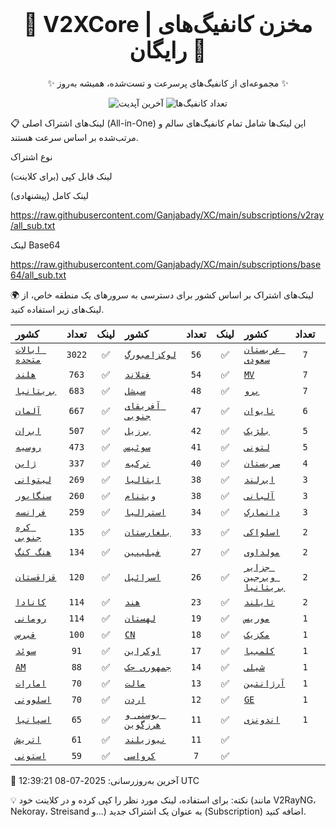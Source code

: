 <div align="center">
<h1 style="font-size: 2.5em; font-weight: bold;">🚀 V2XCore | مخزن کانفیگ‌های رایگان 🚀</h1>
<p>✨ مجموعه‌ای از کانفیگ‌های پرسرعت و تست‌شده، همیشه به‌روز ✨</p>

<p>
<img src="https://img.shields.io/badge/Updated-2025-07-08 12:39:21 UTC-blue?style=for-the-badge&logo=github" alt="آخرین آپدیت">
<img src="https://img.shields.io/badge/Configs-15881-green?style=for-the-badge&logo=serverless" alt="تعداد کانفیگ‌ها">
</p>
</div>

📋 لینک‌های اشتراک اصلی (All-in-One)
این لینک‌ها شامل تمام کانفیگ‌های سالم و مرتب‌شده بر اساس سرعت هستند.

نوع اشتراک

لینک قابل کپی (برای کلاینت)

لینک کامل (پیشنهادی)

https://raw.githubusercontent.com/Ganjabady/XC/main/subscriptions/v2ray/all_sub.txt

لینک Base64

https://raw.githubusercontent.com/Ganjabady/XC/main/subscriptions/base64/all_sub.txt

🌍 لینک‌های اشتراک بر اساس کشور
برای دسترسی به سرورهای یک منطقه خاص، از لینک‌های زیر استفاده کنید.

| کشور | تعداد | لینک | کشور | تعداد | لینک | کشور | تعداد | لینک |
| :--- | :---: | :---: | :--- | :---: | :---: | :--- | :---: | :---: |
| [`ایالات متحده`](https://raw.githubusercontent.com/Ganjabady/XC/main/subscriptions/regions/US.txt) | `3022` | ✅ | [`لوکزامبورگ`](https://raw.githubusercontent.com/Ganjabady/XC/main/subscriptions/regions/LU.txt) | `56` | ✅ | [`عربستان سعودی`](https://raw.githubusercontent.com/Ganjabady/XC/main/subscriptions/regions/SA.txt) | `7` | ✅ |
| [`هلند`](https://raw.githubusercontent.com/Ganjabady/XC/main/subscriptions/regions/NL.txt) | `763` | ✅ | [`فنلاند`](https://raw.githubusercontent.com/Ganjabady/XC/main/subscriptions/regions/FI.txt) | `54` | ✅ | [`MV`](https://raw.githubusercontent.com/Ganjabady/XC/main/subscriptions/regions/MV.txt) | `7` | ✅ |
| [`بریتانیا`](https://raw.githubusercontent.com/Ganjabady/XC/main/subscriptions/regions/GB.txt) | `683` | ✅ | [`سیشل`](https://raw.githubusercontent.com/Ganjabady/XC/main/subscriptions/regions/SC.txt) | `48` | ✅ | [`پرو`](https://raw.githubusercontent.com/Ganjabady/XC/main/subscriptions/regions/PE.txt) | `7` | ✅ |
| [`آلمان`](https://raw.githubusercontent.com/Ganjabady/XC/main/subscriptions/regions/DE.txt) | `667` | ✅ | [`آفریقای جنوبی`](https://raw.githubusercontent.com/Ganjabady/XC/main/subscriptions/regions/ZA.txt) | `47` | ✅ | [`تایوان`](https://raw.githubusercontent.com/Ganjabady/XC/main/subscriptions/regions/TW.txt) | `6` | ✅ |
| [`ایران`](https://raw.githubusercontent.com/Ganjabady/XC/main/subscriptions/regions/IR.txt) | `507` | ✅ | [`برزیل`](https://raw.githubusercontent.com/Ganjabady/XC/main/subscriptions/regions/BR.txt) | `42` | ✅ | [`بلژیک`](https://raw.githubusercontent.com/Ganjabady/XC/main/subscriptions/regions/BE.txt) | `5` | ✅ |
| [`روسیه`](https://raw.githubusercontent.com/Ganjabady/XC/main/subscriptions/regions/RU.txt) | `473` | ✅ | [`سوئیس`](https://raw.githubusercontent.com/Ganjabady/XC/main/subscriptions/regions/CH.txt) | `41` | ✅ | [`لتونی`](https://raw.githubusercontent.com/Ganjabady/XC/main/subscriptions/regions/LV.txt) | `5` | ✅ |
| [`ژاپن`](https://raw.githubusercontent.com/Ganjabady/XC/main/subscriptions/regions/JP.txt) | `337` | ✅ | [`ترکیه`](https://raw.githubusercontent.com/Ganjabady/XC/main/subscriptions/regions/TR.txt) | `40` | ✅ | [`صربستان`](https://raw.githubusercontent.com/Ganjabady/XC/main/subscriptions/regions/RS.txt) | `4` | ✅ |
| [`لیتوانی`](https://raw.githubusercontent.com/Ganjabady/XC/main/subscriptions/regions/LT.txt) | `269` | ✅ | [`ایتالیا`](https://raw.githubusercontent.com/Ganjabady/XC/main/subscriptions/regions/IT.txt) | `38` | ✅ | [`ایرلند`](https://raw.githubusercontent.com/Ganjabady/XC/main/subscriptions/regions/IE.txt) | `3` | ✅ |
| [`سنگاپور`](https://raw.githubusercontent.com/Ganjabady/XC/main/subscriptions/regions/SG.txt) | `260` | ✅ | [`ویتنام`](https://raw.githubusercontent.com/Ganjabady/XC/main/subscriptions/regions/VN.txt) | `38` | ✅ | [`آلبانی`](https://raw.githubusercontent.com/Ganjabady/XC/main/subscriptions/regions/AL.txt) | `3` | ✅ |
| [`فرانسه`](https://raw.githubusercontent.com/Ganjabady/XC/main/subscriptions/regions/FR.txt) | `259` | ✅ | [`استرالیا`](https://raw.githubusercontent.com/Ganjabady/XC/main/subscriptions/regions/AU.txt) | `34` | ✅ | [`دانمارک`](https://raw.githubusercontent.com/Ganjabady/XC/main/subscriptions/regions/DK.txt) | `3` | ✅ |
| [`کره جنوبی`](https://raw.githubusercontent.com/Ganjabady/XC/main/subscriptions/regions/KR.txt) | `135` | ✅ | [`بلغارستان`](https://raw.githubusercontent.com/Ganjabady/XC/main/subscriptions/regions/BG.txt) | `33` | ✅ | [`اسلواکی`](https://raw.githubusercontent.com/Ganjabady/XC/main/subscriptions/regions/SK.txt) | `2` | ✅ |
| [`هنگ کنگ`](https://raw.githubusercontent.com/Ganjabady/XC/main/subscriptions/regions/HK.txt) | `134` | ✅ | [`فیلیپین`](https://raw.githubusercontent.com/Ganjabady/XC/main/subscriptions/regions/PH.txt) | `27` | ✅ | [`مولداوی`](https://raw.githubusercontent.com/Ganjabady/XC/main/subscriptions/regions/MD.txt) | `2` | ✅ |
| [`قزاقستان`](https://raw.githubusercontent.com/Ganjabady/XC/main/subscriptions/regions/KZ.txt) | `120` | ✅ | [`اسرائیل`](https://raw.githubusercontent.com/Ganjabady/XC/main/subscriptions/regions/IL.txt) | `26` | ✅ | [`جزایر ویرجین بریتانیا`](https://raw.githubusercontent.com/Ganjabady/XC/main/subscriptions/regions/VG.txt) | `2` | ✅ |
| [`کانادا`](https://raw.githubusercontent.com/Ganjabady/XC/main/subscriptions/regions/CA.txt) | `114` | ✅ | [`هند`](https://raw.githubusercontent.com/Ganjabady/XC/main/subscriptions/regions/IN.txt) | `23` | ✅ | [`تایلند`](https://raw.githubusercontent.com/Ganjabady/XC/main/subscriptions/regions/TH.txt) | `2` | ✅ |
| [`رومانی`](https://raw.githubusercontent.com/Ganjabady/XC/main/subscriptions/regions/RO.txt) | `114` | ✅ | [`لهستان`](https://raw.githubusercontent.com/Ganjabady/XC/main/subscriptions/regions/PL.txt) | `19` | ✅ | [`موریس`](https://raw.githubusercontent.com/Ganjabady/XC/main/subscriptions/regions/MU.txt) | `1` | ✅ |
| [`قبرس`](https://raw.githubusercontent.com/Ganjabady/XC/main/subscriptions/regions/CY.txt) | `100` | ✅ | [`CN`](https://raw.githubusercontent.com/Ganjabady/XC/main/subscriptions/regions/CN.txt) | `18` | ✅ | [`مکزیک`](https://raw.githubusercontent.com/Ganjabady/XC/main/subscriptions/regions/MX.txt) | `1` | ✅ |
| [`سوئد`](https://raw.githubusercontent.com/Ganjabady/XC/main/subscriptions/regions/SE.txt) | `91` | ✅ | [`اوکراین`](https://raw.githubusercontent.com/Ganjabady/XC/main/subscriptions/regions/UA.txt) | `17` | ✅ | [`کلمبیا`](https://raw.githubusercontent.com/Ganjabady/XC/main/subscriptions/regions/CO.txt) | `1` | ✅ |
| [`AM`](https://raw.githubusercontent.com/Ganjabady/XC/main/subscriptions/regions/AM.txt) | `88` | ✅ | [`جمهوری چک`](https://raw.githubusercontent.com/Ganjabady/XC/main/subscriptions/regions/CZ.txt) | `14` | ✅ | [`شیلی`](https://raw.githubusercontent.com/Ganjabady/XC/main/subscriptions/regions/CL.txt) | `1` | ✅ |
| [`امارات`](https://raw.githubusercontent.com/Ganjabady/XC/main/subscriptions/regions/AE.txt) | `70` | ✅ | [`مالت`](https://raw.githubusercontent.com/Ganjabady/XC/main/subscriptions/regions/MT.txt) | `13` | ✅ | [`آرژانتین`](https://raw.githubusercontent.com/Ganjabady/XC/main/subscriptions/regions/AR.txt) | `1` | ✅ |
| [`اسلوونی`](https://raw.githubusercontent.com/Ganjabady/XC/main/subscriptions/regions/SI.txt) | `70` | ✅ | [`اردن`](https://raw.githubusercontent.com/Ganjabady/XC/main/subscriptions/regions/JO.txt) | `12` | ✅ | [`GE`](https://raw.githubusercontent.com/Ganjabady/XC/main/subscriptions/regions/GE.txt) | `1` | ✅ |
| [`اسپانیا`](https://raw.githubusercontent.com/Ganjabady/XC/main/subscriptions/regions/ES.txt) | `65` | ✅ | [`بوسنی و هرزگوین`](https://raw.githubusercontent.com/Ganjabady/XC/main/subscriptions/regions/BA.txt) | `11` | ✅ | [`اندونزی`](https://raw.githubusercontent.com/Ganjabady/XC/main/subscriptions/regions/ID.txt) | `1` | ✅ |
| [`اتریش`](https://raw.githubusercontent.com/Ganjabady/XC/main/subscriptions/regions/AT.txt) | `61` | ✅ | [`نیوزیلند`](https://raw.githubusercontent.com/Ganjabady/XC/main/subscriptions/regions/NZ.txt) | `11` | ✅ |  |  |  |
| [`استونی`](https://raw.githubusercontent.com/Ganjabady/XC/main/subscriptions/regions/EE.txt) | `59` | ✅ | [`کرواسی`](https://raw.githubusercontent.com/Ganjabady/XC/main/subscriptions/regions/HR.txt) | `7` | ✅ |  |  |  |


🔄 آخرین به‌روزرسانی: 2025-07-08 12:39:21 UTC

💡 نکته: برای استفاده، لینک مورد نظر را کپی کرده و در کلاینت خود (مانند V2RayNG، Nekoray، Streisand و...) به عنوان یک اشتراک جدید (Subscription) اضافه کنید.
